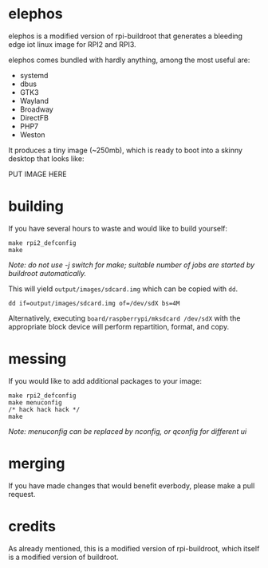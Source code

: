 elephos
======

elephos is a modified version of rpi-buildroot that generates a bleeding edge iot linux image for RPI2 and RPI3.

elephos comes bundled with hardly anything, among the most useful are:

  * systemd
  * dbus
  * GTK3
  * Wayland
  * Broadway
  * DirectFB
  * PHP7
  * Weston

It produces a tiny image (~250mb), which is ready to boot into a skinny desktop that looks like:

PUT IMAGE HERE

building
=======

If you have several hours to waste and would like to build yourself:

    make rpi2_defconfig
    make

*Note: do not use -j switch for make; suitable number of jobs are started by buildroot automatically.*

This will yield ```output/images/sdcard.img``` which can be copied with ``dd``.

    dd if=output/images/sdcard.img of=/dev/sdX bs=4M

Alternatively, executing ```board/raspberrypi/mksdcard /dev/sdX``` with the appropriate block device will perform repartition, format, and copy.

messing
======

If you would like to add additional packages to your image:

    make rpi2_defconfig
	make menuconfig
	/* hack hack hack */
	make

*Note: menuconfig can be replaced by nconfig, or qconfig for different ui*

merging
======

If you have made changes that would benefit everbody, please make a pull request.

credits
======

As already mentioned, this is a modified version of rpi-buildroot, which itself is a modified version of buildroot.
